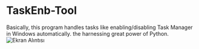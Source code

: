 # TaskEnb-Tool
Basically, this program handles tasks like enabling/disabling Task Manager in Windows automatically.
the harnessing great power of Python.
![Ekran Alıntısı](https://github.com/fairyfart/TaskEnb-Tool/assets/142604877/349510df-3939-4d83-881d-503d5b9c815f)
